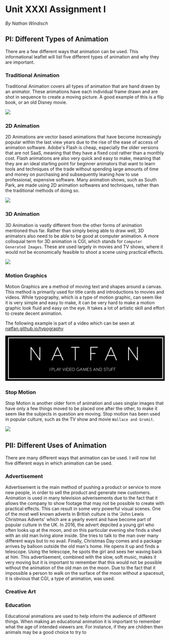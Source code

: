 # Unit XXXI Assignment I
*By Nathan Windisch*

## PI: Different Types of Animation
There are a few different ways that animation can be used. This informational leaflet will list five different types of animation and why they are important.

### Traditional Animation
Traditional Animation covers all types of animation that are hand drawn by an animator. These animations have each individual frame drawn and are shot in sequence to create a moving picture. A good example of this is a flip book, or an old Disney movie.

<img src="https://upload.wikimedia.org/wikipedia/commons/d/df/Flipbook.jpg"></img>

### 2D Animation
2D Animations are vector based animations that have become increasingly popular within the last view years due to the rise of the ease of access of animation software. Adobe's Flash is cheap, especially the older versions that are not SaaS, meaning that they have a fixed cost rather than a monthly cost. Flash animations are also very quick and easy to make, meaning that they are an ideal starting point for beginner animators that want to learn tools and techniques of the trade without spending large amounts of time and money on purchasing and subsequently leaning how to use professional, expensive software. Many animation shows, such as South Park, are made using 2D animation softwares and techniques, rather than the traditional methods of doing so.

<img src="https://c1.staticflickr.com/3/2529/4108133421_f59e8385d6.jpg"></img>

### 3D Animation
3D Animation is vastly different from the other forms of animation mentioned thus far. Rather than simply being able to draw well, 3D animators also need to be able to be good at computer animation. A more colloquial term for 3D animation is CGI, which stands for `Computer Generated Images`. These are used largely in movies and TV shows, where it would not be economically feasible to shoot a scene using practical effects.

<img src="https://c1.staticflickr.com/3/2615/3938037651_3bf42c1866_z.jpg"></img>

### Motion Graphics
Motion Graphics are a method of moving text and shapes around a canvas. This method is primarily used for title cards and introductions to movies and videos. While typography, which is a type of motion graphic, can seem like it is very simple and easy to make, it can be very hard to make a motion graphic look fluid and easy on the eye. It takes a lot of artistic skill and effort to create decent animation.

The following example is part of a video which can be seen at [natfan.github.io/typography](https://natfan.github.io/typography)

<img src="https://github.com/Natfan/work/raw/master/b/31/1/typography.png"></img>

### Stop Motion
Stop Motion is another older form of animation and uses singlar images that have only a few things moved to be placed one after the other, to make it seem like the subjects in question are moving. Stop motion has been used in popular culture, such as the TV show and movie `Wallace and Gromit`.

<img src="https://c1.staticflickr.com/5/4134/4770431283_1316f23810_b.jpg"></img>

<div style="page-break-after: always;"></div>

## PII: Different Uses of Animation
There are many different ways that animation can be used. I will now list five different ways in which animation can be used.

### Advertisement
Advertisement is the main method of pushing a product or service to more new people, in order to sell the product and generate new customers. Animation is used in many television adverisements due to the fact that it allows the company to show footage that may not be possible to create with practical effects. This can result in some very powerful visual scenes. One of the most well known adverts in British culture is the 'John Lewis Christmas Adverts' which are a yearly event and have become part of popular culture in the UK. In 2016, the advert depcited a young girl who often looks up at the moon, and on this particular evening she finds a shed with an old man living alone inside. She tries to talk to the man over many different ways but to no avail. Finally, Christmas Day comes and a package arrives by balloon outside the old man's home. He opens it up and finds a telescope. Using the telescope, he spots the girl and sees her waving back at him. This advertisement, combined with the slow, soft music, makes it very moving but it is important to remember that this would not be possible without the animation of the old man on the moon. Due to the fact that it impossible a person to walk on the surface of the moon without a spacesuit, it is obvious that CGI, a type of animation, was used.

### Creative Art


### Education
Educational animations are used to help inform the audience of different things. When making an educational animation it is important to remember what the age of intended viewers are. For instance, if they are children then animals may be a good choice to try to 
